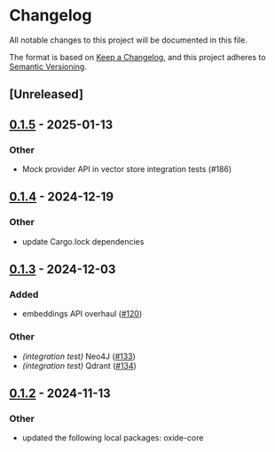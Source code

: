 # Changelog

All notable changes to this project will be documented in this file. 

The format is based on [Keep a Changelog](https://keepachangelog.com/en/1.0.0/),
and this project adheres to [Semantic Versioning](https://semver.org/spec/v2.0.0.html).

## [Unreleased]

## [0.1.5](https://github.com/monami8484/oxide/compare/oxide-qdrant-v0.1.4...oxide-qdrant-v0.1.5) - 2025-01-13

### Other

- Mock provider API in vector store integration tests (#186)

## [0.1.4](https://github.com/monami8484/oxide/compare/oxide-qdrant-v0.1.3...oxide-qdrant-v0.1.4) - 2024-12-19

### Other

- update Cargo.lock dependencies

## [0.1.3](https://github.com/monami8484/oxide/compare/oxide-qdrant-v0.1.2...oxide-qdrant-v0.1.3) - 2024-12-03

### Added

- embeddings API overhaul ([#120](https://github.com/monami8484/oxide/pull/120))

### Other

- *(integration test)* Neo4J ([#133](https://github.com/monami8484/oxide/pull/133))
- *(integration test)* Qdrant ([#134](https://github.com/monami8484/oxide/pull/134))

## [0.1.2](https://github.com/monami8484/oxide/compare/oxide-qdrant-v0.1.1...oxide-qdrant-v0.1.2) - 2024-11-13

### Other

- updated the following local packages: oxide-core
